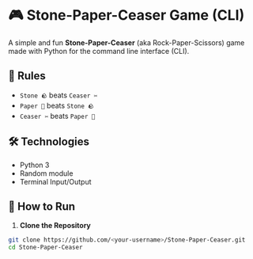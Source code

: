 # 🎮 Stone-Paper-Ceaser Game (CLI)

A simple and fun **Stone-Paper-Ceaser** (aka Rock-Paper-Scissors) game made with Python for the command line interface (CLI).

## 🧠 Rules
- `Stone 🪨` beats `Ceaser ✂️`
- `Paper 📄` beats `Stone 🪨`
- `Ceaser ✂️` beats `Paper 📄`

## 🛠️ Technologies
- Python 3
- Random module
- Terminal Input/Output

## 🚀 How to Run

1. **Clone the Repository**

```bash
git clone https://github.com/<your-username>/Stone-Paper-Ceaser.git
cd Stone-Paper-Ceaser
